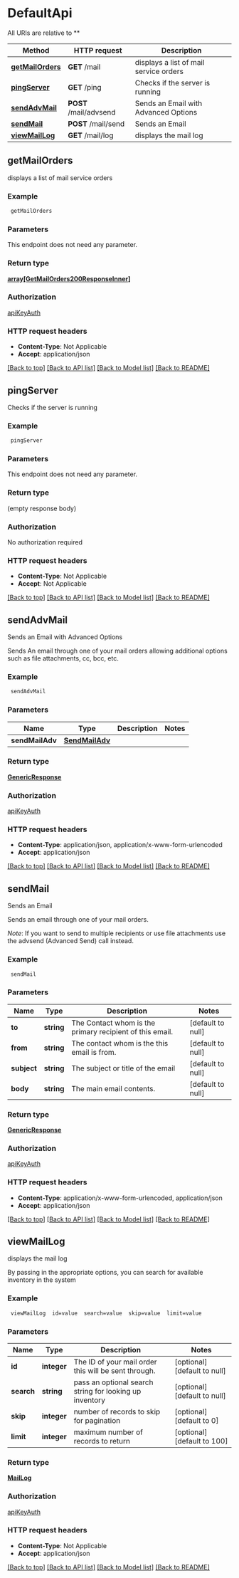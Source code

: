 # DefaultApi

All URIs are relative to **

Method | HTTP request | Description
------------- | ------------- | -------------
[**getMailOrders**](DefaultApi.md#getMailOrders) | **GET** /mail | displays a list of mail service orders
[**pingServer**](DefaultApi.md#pingServer) | **GET** /ping | Checks if the server is running
[**sendAdvMail**](DefaultApi.md#sendAdvMail) | **POST** /mail/advsend | Sends an Email with Advanced Options
[**sendMail**](DefaultApi.md#sendMail) | **POST** /mail/send | Sends an Email
[**viewMailLog**](DefaultApi.md#viewMailLog) | **GET** /mail/log | displays the mail log



## getMailOrders

displays a list of mail service orders

### Example

```bash
 getMailOrders
```

### Parameters

This endpoint does not need any parameter.

### Return type

[**array[GetMailOrders200ResponseInner]**](GetMailOrders200ResponseInner.md)

### Authorization

[apiKeyAuth](../README.md#apiKeyAuth)

### HTTP request headers

- **Content-Type**: Not Applicable
- **Accept**: application/json

[[Back to top]](#) [[Back to API list]](../README.md#documentation-for-api-endpoints) [[Back to Model list]](../README.md#documentation-for-models) [[Back to README]](../README.md)


## pingServer

Checks if the server is running

### Example

```bash
 pingServer
```

### Parameters

This endpoint does not need any parameter.

### Return type

(empty response body)

### Authorization

No authorization required

### HTTP request headers

- **Content-Type**: Not Applicable
- **Accept**: Not Applicable

[[Back to top]](#) [[Back to API list]](../README.md#documentation-for-api-endpoints) [[Back to Model list]](../README.md#documentation-for-models) [[Back to README]](../README.md)


## sendAdvMail

Sends an Email with Advanced Options

Sends An email through one of your mail orders allowing additional options such as file attachments, cc, bcc, etc.

### Example

```bash
 sendAdvMail
```

### Parameters


Name | Type | Description  | Notes
------------- | ------------- | ------------- | -------------
 **sendMailAdv** | [**SendMailAdv**](SendMailAdv.md) |  |

### Return type

[**GenericResponse**](GenericResponse.md)

### Authorization

[apiKeyAuth](../README.md#apiKeyAuth)

### HTTP request headers

- **Content-Type**: application/json, application/x-www-form-urlencoded
- **Accept**: application/json

[[Back to top]](#) [[Back to API list]](../README.md#documentation-for-api-endpoints) [[Back to Model list]](../README.md#documentation-for-models) [[Back to README]](../README.md)


## sendMail

Sends an Email

Sends an email through one of your mail orders.

*Note*: If you want to send to multiple recipients or use file attachments use the advsend (Advanced Send) call instead.

### Example

```bash
 sendMail
```

### Parameters


Name | Type | Description  | Notes
------------- | ------------- | ------------- | -------------
 **to** | **string** | The Contact whom is the primary recipient of this email. | [default to null]
 **from** | **string** | The contact whom is the this email is from. | [default to null]
 **subject** | **string** | The subject or title of the email | [default to null]
 **body** | **string** | The main email contents. | [default to null]

### Return type

[**GenericResponse**](GenericResponse.md)

### Authorization

[apiKeyAuth](../README.md#apiKeyAuth)

### HTTP request headers

- **Content-Type**: application/x-www-form-urlencoded, application/json
- **Accept**: application/json

[[Back to top]](#) [[Back to API list]](../README.md#documentation-for-api-endpoints) [[Back to Model list]](../README.md#documentation-for-models) [[Back to README]](../README.md)


## viewMailLog

displays the mail log

By passing in the appropriate options, you can search for
available inventory in the system

### Example

```bash
 viewMailLog  id=value  search=value  skip=value  limit=value
```

### Parameters


Name | Type | Description  | Notes
------------- | ------------- | ------------- | -------------
 **id** | **integer** | The ID of your mail order this will be sent through. | [optional] [default to null]
 **search** | **string** | pass an optional search string for looking up inventory | [optional] [default to null]
 **skip** | **integer** | number of records to skip for pagination | [optional] [default to 0]
 **limit** | **integer** | maximum number of records to return | [optional] [default to 100]

### Return type

[**MailLog**](MailLog.md)

### Authorization

[apiKeyAuth](../README.md#apiKeyAuth)

### HTTP request headers

- **Content-Type**: Not Applicable
- **Accept**: application/json

[[Back to top]](#) [[Back to API list]](../README.md#documentation-for-api-endpoints) [[Back to Model list]](../README.md#documentation-for-models) [[Back to README]](../README.md)

